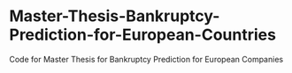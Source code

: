 # Master-Thesis-Bankruptcy-Prediction-for-European-Countries
Code for Master Thesis for Bankruptcy Prediction for European Companies
